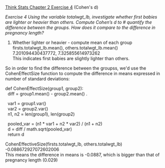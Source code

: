 [Think Stats Chapter 2 Exercise 4](http://greenteapress.com/thinkstats2/html/thinkstats2003.html#toc24) (Cohen's d)

*Exercise 4   Using the variable totalwgt_lb, investigate whether first babies are lighter or heavier than others. Compute Cohen’s d to  # quantify the difference between the groups. How does it compare to the difference in pregnancy length?*


1. Whether lighter or heavier - compute mean of each group  
firsts.totalwgt_lb.mean(), others.totalwgt_lb.mean()   
7.201094430437772, 7.325855614973262  
This indicates first babies are slightly lighter than others.  

So in order to find the difference between the groupss, we'd use the CohenEffectSize function to compute the difference in means expressed in number of standard deviations:

def CohenEffectSize(group1, group2):  
    diff = group1.mean() - group2.mean() .  

    var1 = group1.var()  
    var2 = group2.var()   
    n1, n2 = len(group1), len(group2)  

    pooled_var = (n1 * var1 + n2 * var2) / (n1 + n2)   
    d = diff / math.sqrt(pooled_var)   
    return d   
    

CohenEffectiveSize(firsts.totalwgt_lb, others.totalwgt_lb)   
-0.088672927072602006  
This means the difference in means is -0.0887, which is bigger than that of pregnancy length (0.029)  
